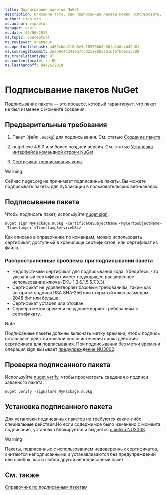 ```yaml
---
title: Подписывание пакетов NuGet
description: Описание того, как подписанные пакеты можно использовать, чтобы включить проверку целостности содержимого.
author: rido-min
ms.author: rmpablos
manager: unnir
ms.date: 03/06/2018
ms.topic: conceptual
ms.reviewer: anangaur
ms.openlocfilehash: a469cbdd218a0e9c18950bb0d36faf4dbcb42a01
ms.sourcegitcommit: 3eab9c4dd41ea7ccd2c28bb5ab16f6fbbec13708
ms.translationtype: HT
ms.contentlocale: ru-RU
ms.lasthandoff: 04/26/2018
---
```

# <a name="signing-nuget-packages"></a>Подписывание пакетов NuGet

Подписывание пакета — это процесс, который гарантирует, что пакет не был изменен с момента создания.

## <a name="prerequisites"></a>Предварительные требования

1. Пакет (файл `.nupkg`) для подписывания. См. статью [Создание пакета](creating-a-package.md).

1. nuget.exe 4.6.0 или более поздней версии. См. статью [Установка интерфейса командной строки NuGet](../install-nuget-client-tools.md#nugetexe-cli).

1. [Сертификат подписывания кода](../reference/signed-packages-reference.md#get-a-code-signing-certificate).

> [!Warning]
> Сейчас nuget.org не принимает подписанные пакеты. Вы можете подписывать пакеты для публикации в пользовательских веб-каналах.

## <a name="sign-a-package"></a>Подписывание пакета

Чтобы подписать пакет, используйте [nuget sign](../tools/cli-ref-sign.md).

```cli
nuget sign MyPackage.nupkg -CertificateSubjectName <MyCertSubjectName> -Timestamper <TimestampServiceURL>
```

Как описано в справочнике по командам, можно использовать сертификат, доступный в хранилище сертификатов, или сертификат из файла.

### <a name="common-problems-when-signing-a-package"></a>Распространенные проблемы при подписывании пакета

- Недопустимый сертификат для подписывания кода. Убедитесь, что указанный сертификат имеет подходящее расширенное использование ключа (EKU 1.3.6.1.5.5.7.3.3).
- Сертификат не удовлетворяет базовым требованиям, таким как алгоритм подписи RSA SHA-256 или открытый ключ размером 2048 бит или больше.
- Сертификат устарел или отозван.
- Сервера меток времени не удовлетворяет требованиям к сертификату.

> [!Note]
> Подписанные пакеты должны включать метку времени, чтобы подпись оставалась действительной после истечения срока действия сертификата для подписывания. При подписывании без метки времени операция sign вызывает [предупреждение NU3002](../reference/Errors-and-Warnings.md#nu3002).

## <a name="verify-a-signed-package"></a>Проверка подписанного пакета

Используйте [nuget verify](../tools/cli-ref-verify.md), чтобы просмотреть сведения о подписи заданного пакета.

```cli
nuget verify -signature MyPackage.nupkg
```

## <a name="install-a-signed-package"></a>Установка подписанного пакета

Для установки подписанных пакетов не требуются какие-либо специальные действия.Но если содержимое было изменено с момента подписания, установка блокируется и выдается [ошибка NU3008](../reference/Errors-and-Warnings.md#nu3008).

> [!Warning]
> Пакеты, подписанные с использованием недоверенных сертификатов, считаются неподписанными и устанавливаются без предупреждений или ошибок, как и любой другой неподписанный пакет.

## <a name="see-also"></a>См. также

[Справочник по подписанным пакетам](../reference/Signed-Packages-Reference.md)
